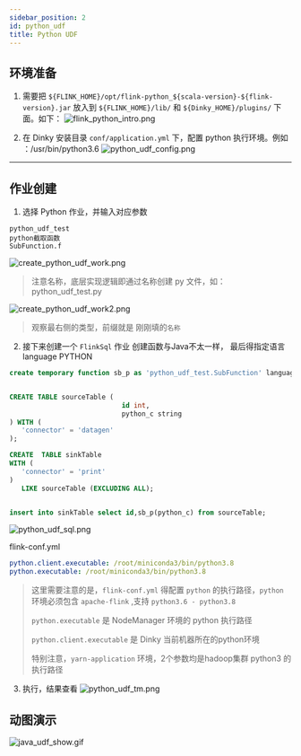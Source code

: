 ```yaml
---
sidebar_position: 2
id: python_udf
title: Python UDF
---
```

## 环境准备
1. 需要把 `${FLINK_HOME}/opt/flink-python_${scala-version}-${flink-version}.jar` 放入到
   `${FLINK_HOME}/lib/` 和 `${Dinky_HOME}/plugins/` 下面。如下：
![flink_python_intro.png](http://pic.dinky.org.cn/dinky/docs/zh-CN/udf_develop/how_to/flink_python_intro.png)

2. 在 Dinky 安装目录 `conf/application.yml` 下，配置 python 执行环境。例如 ：/usr/bin/python3.6
![python_udf_config.png](http://pic.dinky.org.cn/dinky/docs/zh-CN/udf_develop/how_to/python_udf_config.png)
----
## 作业创建
1. 选择 Python 作业，并输入对应参数
```text
python_udf_test
python截取函数
SubFunction.f
```
![create_python_udf_work.png](http://pic.dinky.org.cn/dinky/docs/zh-CN/udf_develop/how_to/create_python_udf_work.png)
> 注意名称，底层实现逻辑即通过名称创建 py 文件，如： python_udf_test.py

![create_python_udf_work2.png](http://pic.dinky.org.cn/dinky/docs/zh-CN/udf_develop/how_to/create_python_udf_work2.png)
> 观察最右侧的类型，前缀就是 刚刚填的`名称`



2. 接下来创建一个 `FlinkSql` 作业
创建函数与Java不太一样， 最后得指定语言
   language PYTHON
```sql
create temporary function sb_p as 'python_udf_test.SubFunction' language PYTHON;


CREATE TABLE sourceTable (
                            id int,
                            python_c string
) WITH (
   'connector' = 'datagen'
);

CREATE  TABLE sinkTable
WITH (
   'connector' = 'print'
)
   LIKE sourceTable (EXCLUDING ALL);


insert into sinkTable select id,sb_p(python_c) from sourceTable;

```

![python_udf_sql.png](http://pic.dinky.org.cn/dinky/docs/zh-CN/udf_develop/how_to/python_udf_sql.png)

flink-conf.yml
```yaml
python.client.executable: /root/miniconda3/bin/python3.8
python.executable: /root/miniconda3/bin/python3.8
```
> 这里需要注意的是，`flink-conf.yml` 得配置 `python` 的执行路径，`python` 环境必须包含 `apache-flink` ,支持 `python3.6 - python3.8`
> 
> `python.executable` 是 NodeManager 环境的 python 执行路径
> 
> `python.client.executable` 是 Dinky 当前机器所在的python环境
> 
> 特别注意，`yarn-application` 环境，2个参数均是hadoop集群 python3 的执行路径

3. 执行，结果查看
![python_udf_tm.png](http://pic.dinky.org.cn/dinky/docs/zh-CN/udf_develop/how_to/python_udf_tm.png)

## 动图演示
![java_udf_show.gif](http://pic.dinky.org.cn/dinky/docs/zh-CN/udf_develop/how_to/python_udf_show.gif)
